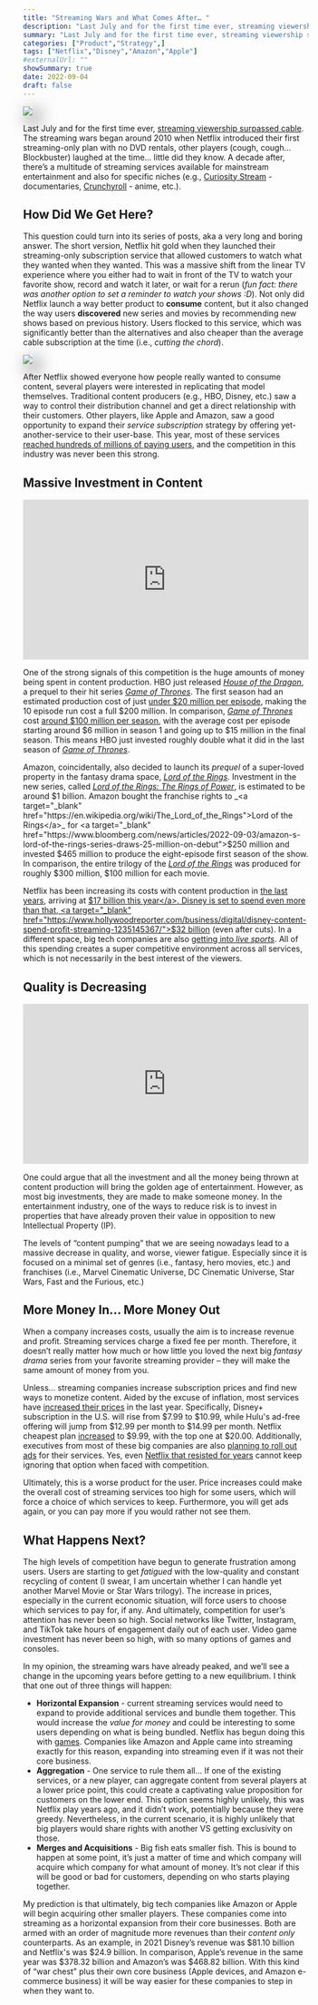 ```yaml
---
title: "Streaming Wars and What Comes After… "
description: "Last July and for the first time ever, streaming viewership surpassed cable. The streaming wars began around 2010 when Netflix introduced their first streaming-only plan with no DVD rentals, other players laughed at the time… little did they know. A decade after, there’s a multitude of streaming services available for mainstream entertainment and also for specific niches. What will happen next?"
summary: "Last July and for the first time ever, streaming viewership surpassed cable. The streaming wars began around 2010 when Netflix introduced their first streaming-only plan with no DVD rentals, other players laughed at the time… little did they know. A decade after, there’s a multitude of streaming services available for mainstream entertainment and also for specific niches. What will happen next?"
categories: ["Product","Strategy",]
tags: ["Netflix","Disney","Amazon","Apple"]
#externalUrl: ""
showSummary: true
date: 2022-09-04
draft: false
---
```


<img style="box-shadow: 10px 10px 30px 2px rgba(0,0,0,0.6);" src="feature.jpg"/>

Last July and for the first time ever, <a target="_blank" href="https://www.forbes.com/sites/carlieporterfield/2022/08/18/streaming-viewership-surpasses-cable-for-first-time-nielsen-says/?sh=76189d23767e">streaming viewership surpassed cable</a>. The streaming wars began around 2010 when Netflix introduced their first streaming-only plan with no DVD rentals, other players (cough, cough… Blockbuster) laughed at the time… little did they know. A decade after, there’s a multitude of streaming services available for mainstream entertainment and also for specific niches (e.g., <a target="_blank" href="https://curiositystream.com">Curiosity Stream</a> - documentaries, <a target="_blank" href="https://www.crunchyroll.com/">Crunchyroll</a> - anime, etc.). 


## How Did We Get Here?
This question could turn into its series of posts, aka a very long and boring answer. The short version, Netflix hit gold when they launched their streaming-only subscription service that allowed customers to watch what they wanted when they wanted. This was a massive shift from the linear TV experience where you either had to wait in front of the TV to watch your favorite show, record and watch it later, or wait for a rerun (_fun fact: there was another option to set a reminder to watch your shows :D_). Not only did Netflix launch a way better product to **consume** content, but it also changed the way users **discovered** new series and movies by recommending new shows based on previous history. Users flocked to this service, which was significantly better than the alternatives and also cheaper than the average cable subscription at the time (i.e., _cutting the chord_).

<img style="box-shadow: 10px 10px 30px 2px rgba(0,0,0,0.6);" src="players.png"/>

  
After Netflix showed everyone how people really wanted to consume content, several players were interested in replicating that model themselves. Traditional content producers (e.g., HBO, Disney, etc.) saw a way to control their distribution channel and get a direct relationship with their customers. Other players, like Apple and Amazon, saw a good opportunity to expand their _service subscription_ strategy by offering yet-another-service to their user-base. This year, most of these services <a target="_blank" href="https://www.indiewire.com/2022/08/how-many-subscribers-netflix-hbo-max-disney-plus-1234744445/">reached hundreds of millions of paying users</a>, and the competition in this industry was never been this strong.

## Massive Investment in Content

<div style="width:100%;height:0;padding-bottom:56%;position:relative;"><iframe src="https://giphy.com/embed/2u11zpzwyMTy8" width="100%" height="100%" style="position:absolute" frameBorder="0" class="giphy-embed" allowFullScreen></iframe></div>

One of the strong signals of this competition is the huge amounts of money being spent in content production. HBO just released _<a target="_blank" href="https://en.wikipedia.org/wiki/House_of_the_Dragon">House of the Dragon</a>_, a prequel to their hit series _<a target="_blank" href="https://en.wikipedia.org/wiki/Game_of_Thrones">Game of Thrones</a>_. The first season had an estimated production cost of just <a target="_blank" href="https://variety.com/2022/tv/news/house-of-the-dragon-budget-episode-cost-1235238285/">under $20 million per episode</a>, making the 10 episode run cost a full $200 million. In comparison, _<a target="_blank" href="https://en.wikipedia.org/wiki/Game_of_Thrones">Game of Thrones</a>_ cost <a target="_blank" href="https://variety.com/2022/tv/news/house-of-the-dragon-budget-episode-cost-1235238285/">around $100 million per season</a>, with the average cost per episode starting around $6 million in season 1 and going up to $15 million in the final season. This means HBO just invested roughly double what it did in the last season of _<a target="_blank" href="https://en.wikipedia.org/wiki/Game_of_Thrones">Game of Thrones</a>_. 

Amazon, coincidentally, also decided to launch its _prequel_ of a super-loved property in the fantasy drama space, _<a target="_blank" href="https://en.wikipedia.org/wiki/The_Lord_of_the_Rings">Lord of the Rings</a>_. Investment in the new series, called _<a target="_blank" href="https://en.wikipedia.org/wiki/The_Lord_of_the_Rings:_The_Rings_of_Power">Lord of the Rings: The Rings of Power</a>_, is estimated to be around $1 billion. Amazon bought the franchise rights to _<a target="_blank" href="https://en.wikipedia.org/wiki/The_Lord_of_the_Rings">Lord of the Rings</a>_ for <a target="_blank" href="https://www.bloomberg.com/news/articles/2022-09-03/amazon-s-lord-of-the-rings-series-draws-25-million-on-debut">$250 million</a> and invested $465 million to produce the eight-episode first season of the show. In comparison, the entire trilogy of the _<a target="_blank" href="https://en.wikipedia.org/wiki/The_Lord_of_the_Rings">Lord of the Rings</a>_ was produced for roughly $300 million, $100 million for each movie.

Netflix has been increasing its costs with content production in <a target="_blank" href="https://www.statista.com/statistics/964789/netflix-content-spend-worldwide/">the last years</a>, arriving at <a target="_blank" href="https://deadline.com/2022/07/netflix-content-spending-plateau-17-billion-1235072812/">$17 billion this year</a>. Disney is set to spend even more than that, <a target="_blank" href="https://www.hollywoodreporter.com/business/digital/disney-content-spend-profit-streaming-1235145367/">$32 billion</a> (even after cuts). In a different space, big tech companies are also <a target="_blank" href="https://www.nytimes.com/2022/07/24/technology/sports-streaming-rights.html">getting into _live sports_</a>. All of this spending creates a super competitive environment across all services, which is not necessarily in the best interest of the viewers.

## Quality is Decreasing

<div style="width:100%;height:0;padding-bottom:56%;position:relative;"><iframe src="https://giphy.com/embed/l0IycBz4icBmwxV6M" width="100%" height="100%" style="position:absolute" frameBorder="0" class="giphy-embed" allowFullScreen></iframe></div>

One could argue that all the investment and all the money being thrown at content production will bring the golden age of entertainment. However, as most big investments, they are made to make someone money. In the entertainment industry, one of the ways to reduce risk is to invest in properties that have already proven their value in opposition to new Intellectual Property (IP).
  
The levels of “content pumping” that we are seeing nowadays lead to a massive decrease in quality, and worse, viewer fatigue. Especially since it is focused on a minimal set of genres (i.e., fantasy, hero movies, etc.) and franchises (i.e., Marvel Cinematic Universe, DC Cinematic Universe, Star Wars, Fast and the Furious, etc.)

## More Money In… More Money Out
When a company increases costs, usually the aim is to increase revenue and profit. Streaming services charge a fixed fee per month. Therefore, it doesn’t really matter how much or how little you loved the next big _fantasy drama_ series from your favorite streaming provider – they will make the same amount of money from you. 
  
Unless… streaming companies increase subscription prices and find new ways to monetize content. Aided by the excuse of inflation, most services have <a target="_blank" href="https://fortune.com/2022/08/11/disney-plus-hulu-price-increase-hbo-max-paramount-peacock/">increased their prices</a> in the last year. Specifically, Disney+ subscription in the U.S. will rise from $7.99 to $10.99, while Hulu's ad-free offering will jump from $12.99 per month to $14.99 per month. Netflix cheapest plan <a target="_blank" href="https://www.theverge.com/2022/3/24/22993562/netflix-price-increase-us-plans-2022">increased</a> to $9.99, with the top one at $20.00. Additionally, executives from most of these big companies are also <a target="_blank" href="https://www.forbes.com/sites/forbescommunicationscouncil/2022/06/17/why-streaming-platforms-are-accelerating-their-plans-for-an-advertising-model-now/">planning to roll out ads</a> for their services. Yes, even <a target="_blank" href="https://www.nytimes.com/2022/04/19/business/media/netflix-amazon-disney-ads.html">Netflix that resisted for years</a>
 cannot keep ignoring that option when faced with competition.

Ultimately, this is a worse product for the user. Price increases could make the overall cost of streaming services too high for some users, which will force a choice of which services to keep. Furthermore, you will get ads again, or you can pay more if you would rather not see them. 

## What Happens Next?
The high levels of competition have begun to generate frustration among users. Users are starting to get _fatigued_ with the low-quality and constant recycling of content (I swear, I am uncertain whether I can handle yet another Marvel Movie or Star Wars trilogy). The increase in prices, especially in the current economic situation, will force users to choose which services to pay for, if any. And ultimately, competition for user’s attention has never been so high. Social networks like Twitter, Instagram, and TikTok take hours of engagement daily out of each user. Video game investment has never been so high, with so many options of games and consoles. 

In my opinion, the streaming wars have already peaked, and we’ll see a change in the upcoming years before getting to a new equilibrium. I think that one out of three things will happen: 

- **Horizontal Expansion** - current streaming services would need to expand to provide additional services and bundle them together. This would increase the _value for money_ and could be interesting to some users depending on what is being bundled. Netflix has begun doing this with <a target="_blank" href="https://www.wired.com/story/how-to-play-netflix-games/">games</a>. Companies like Amazon and Apple came into streaming exactly for this reason, expanding into streaming even if it was not their core business. 
- **Aggregation** - One service to rule them all… If one of the existing services, or a new player, can aggregate content from several players at a lower price point, this could create a captivating value proposition for customers on the lower end. This option seems highly unlikely, this was Netflix play years ago, and it didn’t work, potentially because they were greedy. Nevertheless, in the current scenario, it is highly unlikely that big players would share rights with another VS getting exclusivity on those.
- **Merges and Acquisitions** - Big fish eats smaller fish. This is bound to happen at some point, it’s just a matter of time and which company will acquire which company for what amount of money. It’s not clear if this will be good or bad for customers, depending on who starts playing together.

My prediction is that ultimately, big tech companies like Amazon or Apple will begin acquiring other smaller players. These companies come into streaming as a horizontal expansion from their core businesses. Both are armed with an order of magnitude more revenues than their _content only_ counterparts. As an example, in 2021 Disney’s revenue was $81.10 billion and Netflix's was $24.9 billion. In comparison, Apple’s revenue in the same year was $378.32 billion and Amazon’s was $468.82 billion. With this kind of “war chest” plus their own core business (Apple devices, and Amazon e-commerce business) it will be way easier for these companies to step in when they want to.
